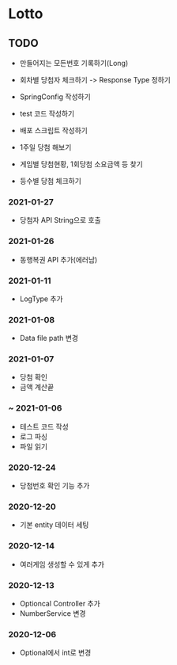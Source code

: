 # Lotto

## TODO
- 만들어지는 모든번호 기록하기(Long)

- 회차별 당첨자 체크하기 -> Response Type 정하기
- SpringConfig 작성하기
- test 코드 작성하기
- 배포 스크립트 작성하기
- 1주일 당첨 해보기
- 게임별 당첨현황, 1회당첨 소요금액 등 찾기
- 등수별 당첨 체크하기

### 2021-01-27
- 당첨자 API String으로 호출

### 2021-01-26
- 동행복권 API 추가(에러남)
### 2021-01-11
- LogType 추가
### 2021-01-08
- Data file path 변경
### 2021-01-07
- 당첨 확인
- 금액 계산끝
### ~ 2021-01-06
- 테스트 코드 작성
- 로그 파싱
- 파일 읽기

### 2020-12-24
- 당첨번호 확인 기능 추가
### 2020-12-20
- 기본 entity 데이터 세팅
### 2020-12-14
- 여러게임 생성할 수 있게 추가

### 2020-12-13
- Optioncal Controller 추가
- NumberService 변경
### 2020-12-06
- Optional에서 int로 변경